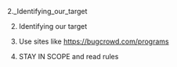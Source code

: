 2._Identifying_our_target

2. Identifying our target

1. Use sites like https://bugcrowd.com/programs
2. STAY IN SCOPE and read rules